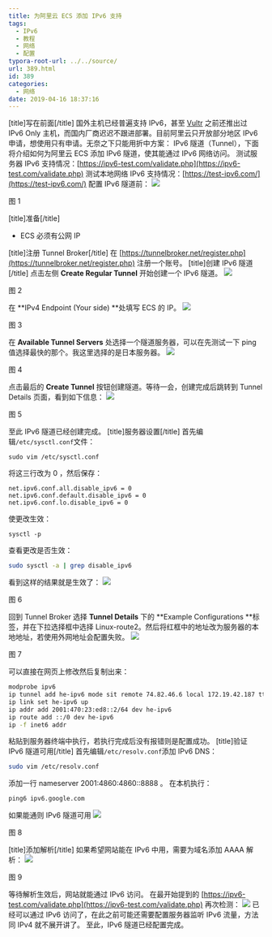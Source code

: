 ```yaml
---
title: 为阿里云 ECS 添加 IPv6 支持
tags:
  - IPv6
  - 教程
  - 网络
  - 配置
typora-root-url: ../../source/
url: 389.html
id: 389
categories:
  - 网络
date: 2019-04-16 18:37:16
---
```


\[title\]写在前面\[/title\] 国外主机已经普遍支持 IPv6，甚至 [Vultr](https://www.vultr.com/?ref=7190287) 之前还推出过 IPv6 Only 主机，而国内厂商迟迟不跟进部署。目前阿里云只开放部分地区 IPv6 申请，想使用只有申请。无奈之下只能用折中方案： IPv6 隧道（Tunnel），下面将介绍如何为阿里云 ECS 添加 IPv6 隧道，使其能通过 IPv6 网络访问。 测试服务器 IPv6 支持情况：[https://ipv6-test.com/validate.php](https://ipv6-test.com/validate.php) 测试本地网络 IPv6 支持情况：[https://test-ipv6.com/](https://test-ipv6.com/) 配置 IPv6 隧道前： ![](https://img.dreace.top/%E4%B8%BA%E9%98%BF%E9%87%8C%E4%BA%91%20ECS%20%E6%B7%BB%E5%8A%A0%20IPv6%20%E6%94%AF%E6%8C%81/%E5%9B%BE%201.png)

图 1

\[title\]准备\[/title\]

*   ECS 必须有公网 IP

\[title\]注册 Tunnel Broker\[/title\] 在 [https://tunnelbroker.net/register.php](https://tunnelbroker.net/register.php) 注册一个账号。 \[title\]创建 IPv6 隧道\[/title\] 点击左侧 **Create Regular Tunnel** 开始创建一个 IPv6 隧道。 ![](https://img.dreace.top/%E4%B8%BA%E9%98%BF%E9%87%8C%E4%BA%91%20ECS%20%E6%B7%BB%E5%8A%A0%20IPv6%20%E6%94%AF%E6%8C%81/%E5%9B%BE%202.png)

图 2

在 **IPv4 Endpoint (Your side) **处填写 ECS 的 IP。 ![](https://img.dreace.top/%E4%B8%BA%E9%98%BF%E9%87%8C%E4%BA%91%20ECS%20%E6%B7%BB%E5%8A%A0%20IPv6%20%E6%94%AF%E6%8C%81/%E5%9B%BE%203.png)

图 3

在 **Available Tunnel Servers** 处选择一个隧道服务器，可以在先测试一下 ping 值选择最快的那个。我这里选择的是日本服务器。 ![](https://img.dreace.top/%E4%B8%BA%E9%98%BF%E9%87%8C%E4%BA%91%20ECS%20%E6%B7%BB%E5%8A%A0%20IPv6%20%E6%94%AF%E6%8C%81/%E5%9B%BE%204.png)

图 4

点击最后的 **Create Tunnel** 按钮创建隧道。等待一会，创建完成后跳转到 Tunnel Details 页面，看到如下信息： ![](https://img.dreace.top/%E4%B8%BA%E9%98%BF%E9%87%8C%E4%BA%91%20ECS%20%E6%B7%BB%E5%8A%A0%20IPv6%20%E6%94%AF%E6%8C%81/%E5%9B%BE%205.png)

图 5

至此 IPv6 隧道已经创建完成。 \[title\]服务器设置\[/title\] 首先编辑`/etc/sysctl.conf`文件：
```
sudo vim /etc/sysctl.conf
```
将这三行改为 0 ，然后保存：
```
net.ipv6.conf.all.disable_ipv6 = 0
net.ipv6.conf.default.disable_ipv6 = 0
net.ipv6.conf.lo.disable_ipv6 = 0
```
使更改生效：
```
sysctl -p
```
查看更改是否生效：
```bash
sudo sysctl -a | grep disable_ipv6
```
看到这样的结果就是生效了： ![](https://img.dreace.top/%E4%B8%BA%E9%98%BF%E9%87%8C%E4%BA%91%20ECS%20%E6%B7%BB%E5%8A%A0%20IPv6%20%E6%94%AF%E6%8C%81/%E5%9B%BE%206.png)

图 6

回到 Tunnel Broker 选择 **Tunnel Details** 下的 **Example Configurations **标签，并在下拉选择框中选择 Linux-route2。然后将红框中的地址改为服务器的本地地址，若使用外网地址会配置失败。 ![](https://img.dreace.top/%E4%B8%BA%E9%98%BF%E9%87%8C%E4%BA%91%20ECS%20%E6%B7%BB%E5%8A%A0%20IPv6%20%E6%94%AF%E6%8C%81/%E5%9B%BE%207.png)

图 7

可以直接在网页上修改然后复制出来：
```bash
modprobe ipv6
ip tunnel add he-ipv6 mode sit remote 74.82.46.6 local 172.19.42.187 ttl 255
ip link set he-ipv6 up
ip addr add 2001:470:23:ed8::2/64 dev he-ipv6
ip route add ::/0 dev he-ipv6
ip -f inet6 addr
```
粘贴到服务器终端中执行，若执行完成后没有报错则是配置成功。 \[title\]验证 IPv6 隧道可用\[/title\] 首先编辑`/etc/resolv.conf`添加 IPv6 DNS：
```bash
sudo vim /etc/resolv.conf
```
添加一行 nameserver 2001:4860:4860::8888 。 在本机执行：
```bash
ping6 ipv6.google.com
```
如果能通则 IPv6 隧道可用 ![](https://img.dreace.top/%E4%B8%BA%E9%98%BF%E9%87%8C%E4%BA%91%20ECS%20%E6%B7%BB%E5%8A%A0%20IPv6%20%E6%94%AF%E6%8C%81/%E5%9B%BE%208.png)

图 8

\[title\]添加解析\[/title\] 如果希望网站能在 IPv6 中用，需要为域名添加 AAAA 解析： ![](https://img.dreace.top/%E4%B8%BA%E9%98%BF%E9%87%8C%E4%BA%91%20ECS%20%E6%B7%BB%E5%8A%A0%20IPv6%20%E6%94%AF%E6%8C%81/%E5%9B%BE%209.png)

图 9

等待解析生效后，网站就能通过 IPv6 访问。 在最开始提到的 [https://ipv6-test.com/validate.php](https://ipv6-test.com/validate.php) 再次检测： ![](https://img.dreace.top/%E4%B8%BA%E9%98%BF%E9%87%8C%E4%BA%91%20ECS%20%E6%B7%BB%E5%8A%A0%20IPv6%20%E6%94%AF%E6%8C%81/%E5%9B%BE%2010.png) 已经可以通过 IPv6 访问了，在此之前可能还需要配置服务器监听 IPv6 流量，方法同 IPv4 就不展开讲了。 至此，IPv6 隧道已经配置完成。
